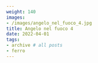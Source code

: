 ```yaml
---
weight: 140
images:
- /images/angelo_nel_fuoco_4.jpg
title: Angelo nel fuoco 4
date: 2022-04-01
tags:
- archive # all posts
- ferro
---
```

